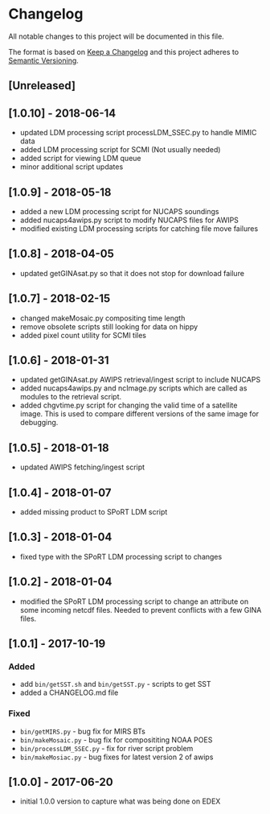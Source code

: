 # Changelog
All notable changes to this project will be documented in this file.

The format is based on [Keep a Changelog](http://keepachangelog.com/en/1.0.0/)
and this project adheres to [Semantic Versioning](http://semver.org/spec/v2.0.0.html).

## [Unreleased]
## [1.0.10] - 2018-06-14
- updated LDM processing script processLDM_SSEC.py to handle MIMIC data
- added LDM processing script for SCMI (Not usually needed)
- added script for viewing LDM queue
- minor additional script updates

## [1.0.9] - 2018-05-18
- added a new LDM processing script for NUCAPS soundings
- added nucaps4awips.py script to modify NUCAPS files for AWIPS 
- modified existing LDM processing scripts for catching file move failures

## [1.0.8] - 2018-04-05
- updated getGINAsat.py so that it does not stop for download failure
## [1.0.7] - 2018-02-15
- changed makeMosaic.py compositing time length
- remove obsolete scripts still looking for data on hippy
- added pixel count utility for SCMI tiles
## [1.0.6] - 2018-01-31
- updated getGINAsat.py AWIPS retrieval/ingest script to include NUCAPS
- added nucaps4awips.py and ncImage.py scripts which are called as modules
  to the retrieval script.
- added chgvtime.py script for changing the valid time of a satellite image. This
  is used to compare different versions of the same image for debugging.
## [1.0.5] - 2018-01-18
- updated AWIPS fetching/ingest script
## [1.0.4] - 2018-01-07
- added missing product to SPoRT LDM script 
## [1.0.3] - 2018-01-04
- fixed type with the SPoRT LDM processing script to changes
## [1.0.2] - 2018-01-04
- modified the SPoRT LDM processing script to change an attribute on some incoming
  netcdf files. Needed to prevent conflicts with a few GINA files.
## [1.0.1] - 2017-10-19
### Added
- add `bin/getSST.sh` and `bin/getSST.py` - scripts to get SST 
- added a CHANGELOG.md file
### Fixed
- `bin/getMIRS.py` - bug fix for MIRS BTs
- `bin/makeMosaic.py` - bug fix for composititing NOAA POES
- `bin/processLDM_SSEC.py` - fix for river script problem
- `bin/makeMosiac.py` - bug fixes for latest version 2 of awips

## [1.0.0] - 2017-06-20
- initial 1.0.0 version to capture what was being done on EDEX

